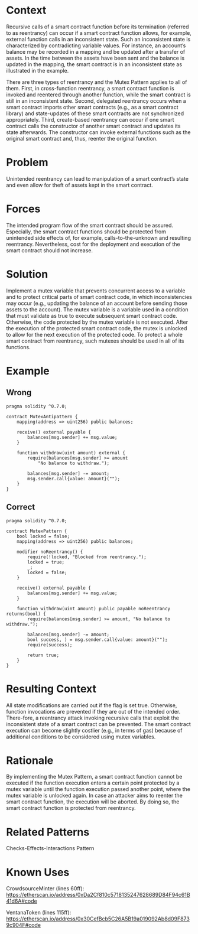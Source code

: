 # Context
Recursive calls of a smart contract function before its termination (referred to as reentrancy) can occur if a smart contract function allows, for example, external function calls in an inconsistent state. Such an inconsistent state is characterized by contradicting variable values. For instance, an account’s balance may be recorded in a mapping and be updated after a transfer of assets. In the time between the assets have been sent and the balance is updated in the mapping, the smart contract is in an inconsistent state as illustrated in the example.

There are three types of reentrancy and the Mutex Pattern applies to all of them. First, in cross-function reentrancy, a smart contract function is invoked and reentered through another function, while the smart contract is still in an inconsistent state. Second, delegated reentrancy occurs when a smart contract imports other smart contracts (e.g., as a smart contract library) and state-updates of these smart contracts are not synchronized appropriately. Third, create-based reentrancy can occur if one smart contract calls the constructor of another smart contract and updates its state afterwards. The constructor can invoke external functions such as the original smart contract and, thus, reenter the original function.

# Problem
Unintended reentrancy can lead to manipulation of a smart contract’s state and even allow for theft of assets kept in the smart contract.

# Forces
The intended program flow of the smart contract should be assured. Especially, the smart contract functions should be protected from unintended side effects of, for example, calls-to-the-unknown and resulting reentrancy. Nevertheless, cost for the deployment and execution of the smart contract should not increase.

# Solution
Implement a mutex variable that prevents concurrent access to a variable and to protect critical parts of smart contract code, in which inconsistencies may occur (e.g., updating the balance of an account before sending those assets to the account). The mutex variable is a variable used in a condition that must validate as true to execute subsequent smart contract code. Otherwise, the code protected by the mutex variable is not executed. After the execution of the protected smart contract code, the mutex is unlocked to allow for the next execution of the protected code. To protect a whole smart contract from reentrancy, such mutexes should be used in all of its functions.

# Example
## Wrong
```Solidity 
pragma solidity ^0.7.0;

contract MutexAntipattern {
    mapping(address => uint256) public balances;
    
    receive() external payable {
        balances[msg.sender] += msg.value;
    }

    function withdraw(uint amount) external {
        require(balances[msg.sender] >= amount
            "No balance to withdraw.");
        
        balances[msg.sender] -= amount;
        msg.sender.call{value: amount}("");
    }
}

```
## Correct
```Solidity 
pragma solidity ^0.7.0;

contract MutexPattern {
    bool locked = false;
    mapping(address => uint256) public balances;
    
    modifier noReentrancy() {
        require(!locked, "Blocked from reentrancy.");
        locked = true;
        _;
        locked = false;
    }
    
    receive() external payable {
        balances[msg.sender] += msg.value;
    }

    function withdraw(uint amount) public payable noReentrancy returns(bool) {
        require(balances[msg.sender] >= amount, "No balance to withdraw.");
        
        balances[msg.sender] -= amount;
        bool success, ) = msg.sender.call{value: amount}("");
        require(success);

        return true;
    }
}

```
# Resulting Context
All state modifications are carried out if the flag is set true. Otherwise, function invocations are prevented if they are out of the intended order. There-fore, a reentrancy attack invoking recursive calls that exploit the inconsistent state of a smart contract can be prevented. The smart contract execution can become slightly costlier (e.g., in terms of gas) because of additional conditions to be considered using mutex variables.
# Rationale
By implementing the Mutex Pattern, a smart contract function cannot be executed if the function execution enters a certain point protected by a mutex variable until the function execution passed another point, where the mutex variable is unlocked again. In case an attacker aims to reenter the smart contract function, the execution will be aborted. By doing so, the smart contract function is protected from reentrancy.
# Related Patterns
Checks-Effects-Interactions Pattern
# Known Uses
CrowdsourceMinter (lines 60ff): https://etherscan.io/address/0xDa2Cf810c5718135247628689D84F94c61B41d6A#code

VentanaToken (lines 115ff): https://etherscan.io/address/0x30CefBcb5C26A5B19a019092Ab8d09F8739c904F#code
